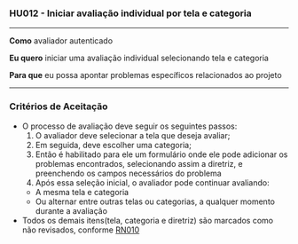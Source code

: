 ### HU012 - Iniciar avaliação individual por tela e categoria

---

**Como** avaliador autenticado

**Eu quero** iniciar uma avaliação individual selecionando tela e categoria

**Para que** eu possa apontar problemas específicos relacionados ao projeto

---

### Critérios de Aceitação

- O processo de avaliação deve seguir os seguintes passos:
  1. O avaliador deve selecionar a tela que deseja avaliar;
  2. Em seguida, deve escolher uma categoria;
  3. Então é habilitado para ele um formulário onde ele pode adicionar os problemas encontrados, selecionando assim a diretriz, e preenchendo os campos necessários do problema
  4. Após essa seleção inicial, o avaliador pode continuar avaliando:
  - A mesma tela e categoria
  - Ou alternar entre outras telas ou categorias, a qualquer momento durante a avaliação
- Todos os demais itens(tela, categoria e diretriz) são marcados como não revisados, conforme [RN010](../../regras_de_negocio/read.md#-rn009---itens-de-avaliação-ao-iniciar-avaliação)
